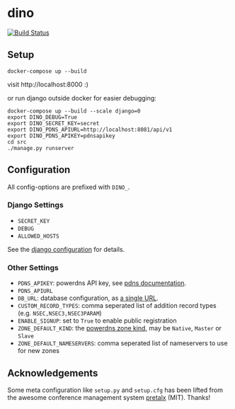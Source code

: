 # dino
[![Build Status](https://travis-ci.com/Uberspace/dino.svg?branch=master)](https://travis-ci.com/Uberspace/dino)

## Setup

```
docker-compose up --build
```

visit http://localhost:8000 :)

or run django outside docker for easier debugging:

```
docker-compose up --build --scale django=0
export DINO_DEBUG=True
export DINO_SECRET_KEY=secret
export DINO_PDNS_APIURL=http://localhost:8081/api/v1
export DINO_PDNS_APIKEY=pdnsapikey
cd src
./manage.py runserver
```

## Configuration

All config-options are prefixed with `DINO_`.

### Django Settings

* `SECRET_KEY`
* `DEBUG`
* `ALLOWED_HOSTS`

See the [django configuration](https://docs.djangoproject.com/en/2.1/ref/settings/)
for details.

### Other Settings

* `PDNS_APIKEY`: powerdns API key, see [pdns documentation](https://doc.powerdns.com/authoritative/http-api/index.html#enabling-the-api).
* `PDNS_APIURL`
* `DB_URL`: database configuration, as [a single URL](https://github.com/kennethreitz/dj-database-url#url-schema).
* `CUSTOM_RECORD_TYPES`: comma seperated list of addition record types (e.g. `NSEC,NSEC3,NSEC3PARAM`)
* `ENABLE_SIGNUP`: set to `True` to enable public registration
* `ZONE_DEFAULT_KIND`: the [powerdns zone kind](https://doc.powerdns.com/authoritative/http-api/zone.html#zone), may be `Native`, `Master` or `Slave`
* `ZONE_DEFAULT_NAMESERVERS`: comma seperated list of nameservers to use for new zones

## Acknowledgements

Some meta configuration like `setup.py` and `setup.cfg` has been lifted from the
awesome conference management system [pretalx](https://github.com/pretalx/pretalx)
(MIT). Thanks!
